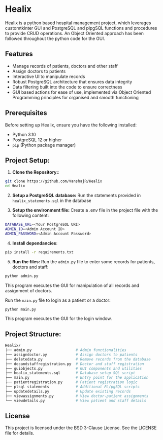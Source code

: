 # Healix

Healix is a python based hospital management project, which leverages customtkinter GUI and PostgreSQL and plpgSQL functions and procedures to provide CRUD operations. An Object Oriented approach has been followed throughout the python code for the GUI. 

## Features
- Manage records of patients, doctors and other staff
- Assign doctors to patients
- Interactive UI to manipulate records
- Robust PostgreSQL architecture that ensures data integrity
- Data filtering built into the code to ensure correctness
- GUI based actions for ease of use, implemented via Object Oriented Programming principles for organised and smooth functioning 

## Prerequisites

Before setting up Healix, ensure you have the following installed:

- Python 3.10
- PostgreSQL 12 or higher
- `pip` (Python package manager)


## Project Setup:

1. **Clone the Repository:**:

 ```bash
 git clone https://github.com/VanshajR/Healix
 cd Healix
```

2. **Setup a PostgreSQL database:**
Run the statements provided in `healix_statements.sql` in the database

3. **Setup the environment file:**
Create a .env file in the project file with the following content:

```bash
DATABASE_URL=<Your PostgreSQL URI>
ADMIN_ID=<Admin Account ID>
ADMIN_PASSWORD=<Admin Account Password>
```

4. **Install dependancies:**

```bash
pip install -r requirements.txt
```

5. **Run the files:** 
Run the `admin.py` file to enter some records for patients, doctors and staff:

```bash
python admin.py
```
This program executes the GUI for manipulation of all records and assignment of doctors.

Run the `main.py` file to login as a patient or a doctor:

```bash
python main.py
```
This program executes the GUI for the login window.

## Project Structure:  

```bash
Healix/    
├── admin.py                    # Admin functionalities   
├── assigndoctor.py             # Assign doctors to patients    
├── deletedata.py               # Remove records from the database    
├── docandstaffregistration.py  # Doctor and staff registration    
├── guiobjects.py               # GUI components and utilities    
├── healix_statements.sql       # Database setup SQL script    
├── main.py                     # Entry point for the application    
├── patientregistration.py      # Patient registration logic    
├── plsql statements            # Additional PL/pgSQL scripts    
├── updatedetails.py            # Update existing records    
├── viewassignments.py          # View doctor-patient assignments    
└── viewdetails.py              # View patient and staff details    
```

## License
This project is licensed under the BSD 3-Clause License. See the LICENSE file for details.
